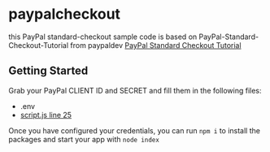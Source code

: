 # paypalcheckout
this PayPal standard-checkout sample code is based on PayPal-Standard-Checkout-Tutorial from paypaldev [PayPal Standard Checkout Tutorial
](https://github.com/paypaldev/PayPal-Standard-Checkout-Tutorial)
## Getting Started

Grab your PayPal CLIENT ID and SECRET and fill them in the following files:

- .env
- [script.js line 25](https://github.com/rauljr7/ppcp_standard_tutorial/blob/main/script.js#L25)

Once you have configured your credentials, you can run `npm i` to install the packages and start your app with `node index`
